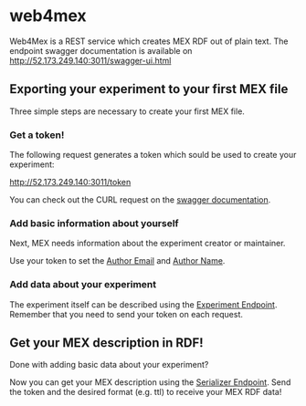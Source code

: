 # web4mex

Web4Mex is a REST service which creates MEX RDF out of plain text. The endpoint swagger documentation is available on http://52.173.249.140:3011/swagger-ui.html 

## Exporting your experiment to your first MEX file 

Three simple steps are necessary to create your first MEX file.

### Get a token!
The following request generates a token which sould be used to create your experiment:

http://52.173.249.140:3011/token

You can check out the CURL request on the [swagger documentation](http://52.173.249.140:3011/swagger-ui.html).

### Add basic information about yourself
Next, MEX needs information about the experiment creator or maintainer.

Use your token to set the [Author Email](http://52.173.249.140:3011/swagger-ui.html#!/mex45controller/setAuthorEmailUsingPOST) and  [Author Name](http://52.173.249.140:3011/swagger-ui.html#!/mex45controller/setAuthorNameUsingPOST).

### Add data about your experiment
The experiment itself can be described using the [Experiment Endpoint](http://52.173.249.140:3011/swagger-ui.html#/experiment45controller). Remember that you need to send your token on each request.

## Get your MEX description in RDF!
Done with adding basic data about your experiment?

Now you can get your MEX description using the [Serializer Endpoint](http://52.173.249.140:3011/swagger-ui.html#!/mex45controller/serializeUsingGET). Send the token and the desired format (e.g. ttl) to receive your MEX RDF data! 

